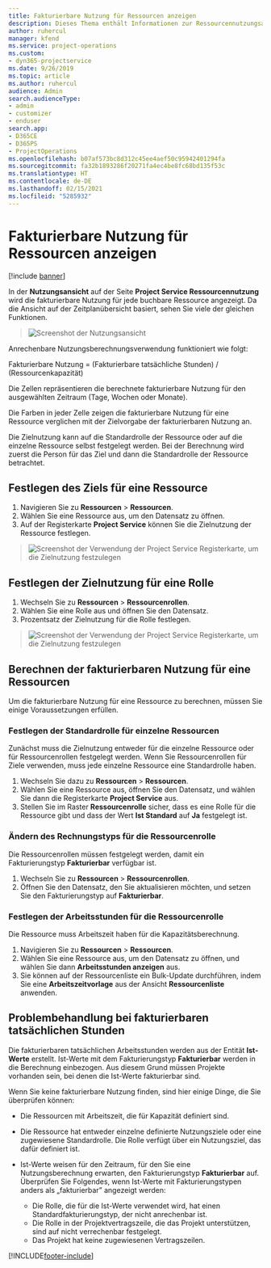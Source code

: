 ```yaml
---
title: Fakturierbare Nutzung für Ressourcen anzeigen
description: Dieses Thema enthält Informationen zur Ressourcennutzungsansicht.
author: ruhercul
manager: kfend
ms.service: project-operations
ms.custom:
- dyn365-projectservice
ms.date: 9/26/2019
ms.topic: article
ms.author: ruhercul
audience: Admin
search.audienceType:
- admin
- customizer
- enduser
search.app:
- D365CE
- D365PS
- ProjectOperations
ms.openlocfilehash: b07af573bc8d312c45ee4aef50c95942401294fa
ms.sourcegitcommit: fa32b1893286f20271fa4ec4be8fc68bd135f53c
ms.translationtype: HT
ms.contentlocale: de-DE
ms.lasthandoff: 02/15/2021
ms.locfileid: "5285932"
---
```

# <a name="view-chargeable-utilization-for-resources"></a>Fakturierbare Nutzung für Ressourcen anzeigen

[!include [banner](../includes/psa-now-project-operations.md)]
 
In der **Nutzungsansicht** auf der Seite **Project Service Ressourcennutzung** wird die fakturierbare Nutzung für jede buchbare Ressource angezeigt. Da die Ansicht auf der Zeitplanübersicht basiert, sehen Sie viele der gleichen Funktionen.

> ![Screenshot der Nutzungsansicht](media/FAQ-utilization-1.png)
 

Anrechenbare Nutzungsberechnungsverwendung funktioniert wie folgt:

   Fakturierbare Nutzung = (Fakturierbare tatsächliche Stunden) / (Ressourcenkapazität)

Die Zellen repräsentieren die berechnete fakturierbare Nutzung für den ausgewählten Zeitraum (Tage, Wochen oder Monate).

Die Farben in jeder Zelle zeigen die fakturierbare Nutzung für eine Ressource verglichen mit der Zielvorgabe der fakturierbaren Nutzung an. 

Die Zielnutzung kann auf die Standardrolle der Ressource oder auf die einzelne Ressource selbst festgelegt werden. Bei der Berechnung wird zuerst die Person für das Ziel und dann die Standardrolle der Ressource betrachtet.

## <a name="set-target-on-a-resource"></a>Festlegen des Ziels für eine Ressource

1. Navigieren Sie zu **Ressourcen** \> **Ressourcen**. 
2. Wählen Sie eine Ressource aus, um den Datensatz zu öffnen. 
3. Auf der Registerkarte **Project Service** können Sie die Zielnutzung der Ressource festlegen.

> ![Screenshot der Verwendung der Project Service Registerkarte, um die Zielnutzung festzulegen](media/FAQ-utilization-2.png)
 
## <a name="set-target-utilization-on-a-role"></a>Festlegen der Zielnutzung für eine Rolle

1. Wechseln Sie zu **Ressourcen** \> **Ressourcenrollen**. 
2. Wählen Sie eine Rolle aus und öffnen Sie den Datensatz. 
3. Prozentsatz der Zielnutzung für die Rolle festlegen.

> ![Screenshot der Verwendung der Project Service Registerkarte, um die Zielnutzung festzulegen](media/FAQ-utilization-3.png)
 
## <a name="calculate-chargeable-utilization-for-a-resource"></a>Berechnen der fakturierbaren Nutzung für eine Ressourcen

Um die fakturierbare Nutzung für eine Ressource zu berechnen, müssen Sie einige Voraussetzungen erfüllen. 

### <a name="set-default-role-for-individual-resource"></a>Festlegen der Standardrolle für einzelne Ressourcen

Zunächst muss die Zielnutzung entweder für die einzelne Ressource oder für Ressourcenrollen festgelegt werden. Wenn Sie Ressourcenrollen für Ziele verwenden, muss jede einzelne Ressource eine Standardrolle haben. 

1. Wechseln Sie dazu zu **Ressourcen** \> **Ressourcen**. 
2. Wählen Sie eine Ressource aus, öffnen Sie den Datensatz, und wählen Sie dann die Registerkarte **Project Service** aus. 
3. Stellen Sie im Raster **Ressourcenrolle** sicher, dass es eine Rolle für die Ressource gibt und dass der Wert **Ist Standard** auf **Ja** festgelegt ist.
 
### <a name="change-billing-type-for-resource-role"></a>Ändern des Rechnungstyps für die Ressourcenrolle

Die Ressourcenrollen müssen festgelegt werden, damit ein Fakturierungstyp **Fakturierbar** verfügbar ist. 

1. Wechseln Sie zu **Ressourcen** \> **Ressourcenrollen**. 
2. Öffnen Sie den Datensatz, den Sie aktualisieren möchten, und setzen Sie den Fakturierungstyp auf **Fakturierbar**.

### <a name="set-working-hours-for-resource-role"></a>Festlegen der Arbeitsstunden für die Ressourcenrolle
 
Die Ressource muss Arbeitszeit haben für die Kapazitätsberechnung. 

1. Navigieren Sie zu **Ressourcen** \> **Ressourcen**. 
2. Wählen Sie eine Ressource aus, um den Datensatz zu öffnen, und wählen Sie dann **Arbeitsstunden anzeigen** aus. 
3. Sie können auf der Ressourcenliste ein Bulk-Update durchführen, indem Sie eine **Arbeitszeitvorlage** aus der Ansicht **Ressourcenliste** anwenden.

## <a name="troubleshooting-chargeable-actual-hours"></a>Problembehandlung bei fakturierbaren tatsächlichen Stunden

Die fakturierbaren tatsächlichen Arbeitsstunden werden aus der Entität **Ist-Werte** erstellt. Ist-Werte mit dem Fakturierungstyp **Fakturierbar** werden in die Berechnung einbezogen. Aus diesem Grund müssen Projekte vorhanden sein, bei denen die Ist-Werte fakturierbar sind.

Wenn Sie keine fakturierbare Nutzung finden, sind hier einige Dinge, die Sie überprüfen können:

- Die Ressourcen mit Arbeitszeit, die für Kapazität definiert sind.
- Die Ressource hat entweder einzelne definierte Nutzungsziele oder eine zugewiesene Standardrolle. Die Rolle verfügt über ein Nutzungsziel, das dafür definiert ist.
- Ist-Werte weisen für den Zeitraum, für den Sie eine Nutzungsberechnung erwarten, den Fakturierungstyp **Fakturierbar** auf. Überprüfen Sie Folgendes, wenn Ist-Werte mit Fakturierungstypen anders als „fakturierbar” angezeigt werden:

  - Die Rolle, die für die Ist-Werte verwendet wird, hat einen Standardfakturierungstyp, der nicht anrechenbar ist.
  - Die Rolle in der Projektvertragszeile, die das Projekt unterstützen, sind auf nicht verrechenbar festgelegt.
  - Das Projekt hat keine zugewiesenen Vertragszeilen.



[!INCLUDE[footer-include](../includes/footer-banner.md)]